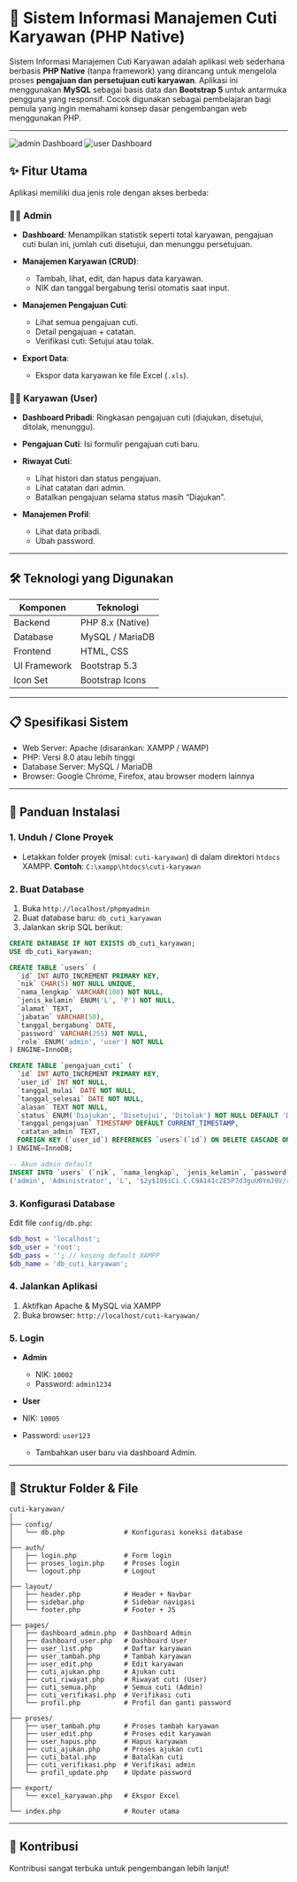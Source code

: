 # 💼 Sistem Informasi Manajemen Cuti Karyawan (PHP Native)

Sistem Informasi Manajemen Cuti Karyawan adalah aplikasi web sederhana berbasis **PHP Native** (tanpa framework) yang dirancang untuk mengelola proses **pengajuan dan persetujuan cuti karyawan**. Aplikasi ini menggunakan **MySQL** sebagai basis data dan **Bootstrap 5** untuk antarmuka pengguna yang responsif. Cocok digunakan sebagai pembelajaran bagi pemula yang ingin memahami konsep dasar pengembangan web menggunakan PHP.

---

![admin Dashboard](gambar1.png)
![user Dashboard](gambar2.png)

## ✨ Fitur Utama

Aplikasi memiliki dua jenis role dengan akses berbeda:

### 👨‍💼 Admin

* **Dashboard**: Menampilkan statistik seperti total karyawan, pengajuan cuti bulan ini, jumlah cuti disetujui, dan menunggu persetujuan.
* **Manajemen Karyawan (CRUD)**:

  * Tambah, lihat, edit, dan hapus data karyawan.
  * NIK dan tanggal bergabung terisi otomatis saat input.
* **Manajemen Pengajuan Cuti**:

  * Lihat semua pengajuan cuti.
  * Detail pengajuan + catatan.
  * Verifikasi cuti: Setujui atau tolak.
* **Export Data**:

  * Ekspor data karyawan ke file Excel (`.xls`).

### 👩‍🔧 Karyawan (User)

* **Dashboard Pribadi**: Ringkasan pengajuan cuti (diajukan, disetujui, ditolak, menunggu).
* **Pengajuan Cuti**: Isi formulir pengajuan cuti baru.
* **Riwayat Cuti**:

  * Lihat histori dan status pengajuan.
  * Lihat catatan dari admin.
  * Batalkan pengajuan selama status masih “Diajukan”.
* **Manajemen Profil**:

  * Lihat data pribadi.
  * Ubah password.

---

## 🛠️ Teknologi yang Digunakan

| Komponen     | Teknologi        |
| ------------ | ---------------- |
| Backend      | PHP 8.x (Native) |
| Database     | MySQL / MariaDB  |
| Frontend     | HTML, CSS        |
| UI Framework | Bootstrap 5.3    |
| Icon Set     | Bootstrap Icons  |

---

## 📋 Spesifikasi Sistem

* Web Server: Apache (disarankan: XAMPP / WAMP)
* PHP: Versi 8.0 atau lebih tinggi
* Database Server: MySQL / MariaDB
* Browser: Google Chrome, Firefox, atau browser modern lainnya

---

## 🚀 Panduan Instalasi

### 1. Unduh / Clone Proyek

* Letakkan folder proyek (misal: `cuti-karyawan`) di dalam direktori `htdocs` XAMPP.
  **Contoh**: `C:\xampp\htdocs\cuti-karyawan`

### 2. Buat Database

1. Buka `http://localhost/phpmyadmin`
2. Buat database baru: `db_cuti_karyawan`
3. Jalankan skrip SQL berikut:

```sql
CREATE DATABASE IF NOT EXISTS db_cuti_karyawan;
USE db_cuti_karyawan;

CREATE TABLE `users` (
  `id` INT AUTO_INCREMENT PRIMARY KEY,
  `nik` CHAR(5) NOT NULL UNIQUE,
  `nama_lengkap` VARCHAR(100) NOT NULL,
  `jenis_kelamin` ENUM('L', 'P') NOT NULL,
  `alamat` TEXT,
  `jabatan` VARCHAR(50),
  `tanggal_bergabung` DATE,
  `password` VARCHAR(255) NOT NULL,
  `role` ENUM('admin', 'user') NOT NULL
) ENGINE=InnoDB;

CREATE TABLE `pengajuan_cuti` (
  `id` INT AUTO_INCREMENT PRIMARY KEY,
  `user_id` INT NOT NULL,
  `tanggal_mulai` DATE NOT NULL,
  `tanggal_selesai` DATE NOT NULL,
  `alasan` TEXT NOT NULL,
  `status` ENUM('Diajukan', 'Disetujui', 'Ditolak') NOT NULL DEFAULT 'Diajukan',
  `tanggal_pengajuan` TIMESTAMP DEFAULT CURRENT_TIMESTAMP,
  `catatan_admin` TEXT,
  FOREIGN KEY (`user_id`) REFERENCES `users`(`id`) ON DELETE CASCADE ON UPDATE CASCADE
) ENGINE=InnoDB;

-- Akun admin default
INSERT INTO `users` (`nik`, `nama_lengkap`, `jenis_kelamin`, `password`, `role`) VALUES
('admin', 'Administrator', 'L', '$2y$10$iCi.C.C9A141c2E5P7d3guU0YmJ9V/r0M8aO4doqKAjFz.a/zKP.S', 'admin');
```

### 3. Konfigurasi Database

Edit file `config/db.php`:

```php
$db_host = 'localhost';
$db_user = 'root';
$db_pass = ''; // kosong default XAMPP
$db_name = 'db_cuti_karyawan';
```

### 4. Jalankan Aplikasi

1. Aktifkan Apache & MySQL via XAMPP
2. Buka browser: `http://localhost/cuti-karyawan/`

### 5. Login

* **Admin**

  * NIK: `10002`
  * Password: `admin1234`
* **User**
* NIK: `10005`
* Password: `user123`

  * Tambahkan user baru via dashboard Admin.

---

## 📁 Struktur Folder & File

```
cuti-karyawan/
│
├── config/
│   └── db.php               # Konfigurasi koneksi database
│
├── auth/
│   ├── login.php            # Form login
│   ├── proses_login.php     # Proses login
│   └── logout.php           # Logout
│
├── layout/
│   ├── header.php           # Header + Navbar
│   ├── sidebar.php          # Sidebar navigasi
│   └── footer.php           # Footer + JS
│
├── pages/
│   ├── dashboard_admin.php  # Dashboard Admin
│   ├── dashboard_user.php   # Dashboard User
│   ├── user_list.php        # Daftar karyawan
│   ├── user_tambah.php      # Tambah karyawan
│   ├── user_edit.php        # Edit karyawan
│   ├── cuti_ajukan.php      # Ajukan cuti
│   ├── cuti_riwayat.php     # Riwayat cuti (User)
│   ├── cuti_semua.php       # Semua cuti (Admin)
│   ├── cuti_verifikasi.php  # Verifikasi cuti
│   └── profil.php           # Profil dan ganti password
│
├── proses/
│   ├── user_tambah.php      # Proses tambah karyawan
│   ├── user_edit.php        # Proses edit karyawan
│   ├── user_hapus.php       # Hapus karyawan
│   ├── cuti_ajukan.php      # Proses ajukan cuti
│   ├── cuti_batal.php       # Batalkan cuti
│   ├── cuti_verifikasi.php  # Verifikasi admin
│   └── profil_update.php    # Update password
│
├── export/
│   └── excel_karyawan.php   # Ekspor Excel
│
└── index.php                # Router utama
```

---

## 📣 Kontribusi

Kontribusi sangat terbuka untuk pengembangan lebih lanjut!

